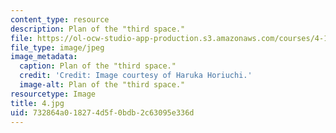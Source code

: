 ```yaml
---
content_type: resource
description: Plan of the "third space."
file: https://ol-ocw-studio-app-production.s3.amazonaws.com/courses/4-104-architecture-studio-intentions-spring-2005/732864a018274d5f0bdb2c63095e336d_4.jpg
file_type: image/jpeg
image_metadata:
  caption: Plan of the "third space."
  credit: 'Credit: Image courtesy of Haruka Horiuchi.'
  image-alt: Plan of the "third space."
resourcetype: Image
title: 4.jpg
uid: 732864a0-1827-4d5f-0bdb-2c63095e336d
---
```

